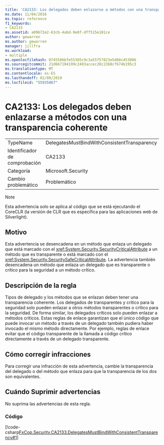```yaml
---
title: 'CA2133: Los delegados deben enlazarse a métodos con una transparencia coherente'
ms.date: 11/04/2016
ms.topic: reference
f1_keywords:
- CA2133
ms.assetid: a09672e2-63cb-4abd-9e8f-dff515e101ce
author: gewarren
ms.author: gewarren
manager: jillfra
ms.workload:
- multiple
ms.openlocfilehash: 0745506bfe55305c9c3a55f57823e5d80c453006
ms.sourcegitcommit: 21d667104199c2493accec20c2388cf674b195c3
ms.translationtype: MT
ms.contentlocale: es-ES
ms.lasthandoff: 02/08/2019
ms.locfileid: "55935867"
---
```

# <a name="ca2133-delegates-must-bind-to-methods-with-consistent-transparency"></a>CA2133: Los delegados deben enlazarse a métodos con una transparencia coherente

|||
|-|-|
|TypeName|DelegatesMustBindWithConsistentTransparency|
|Identificador de comprobación|CA2133|
|Categoría|Microsoft.Security|
|Cambio problemático|Problemático|

> [!NOTE]
> Esta advertencia solo se aplica al código que se está ejecutando el CoreCLR (la versión de CLR que es específica para las aplicaciones web de Silverlight).

## <a name="cause"></a>Motivo

Esta advertencia se desencadena en un método que enlaza un delegado que está marcado con el <xref:System.Security.SecurityCriticalAttribute> a un método que es transparente o está marcado con el <xref:System.Security.SecuritySafeCriticalAttribute>. La advertencia también desencadena un método que enlaza un delegado que es transparente o crítico para la seguridad a un método crítico.

## <a name="rule-description"></a>Descripción de la regla

Tipos de delegado y los métodos que se enlazan deben tener una transparencia coherente. Los delegados de transparentes y crítico para la seguridad solo pueden enlazar a otros métodos transparentes o crítico para la seguridad. De forma similar, los delegados críticos solo pueden enlazar a métodos críticos. Estas reglas de enlace garantizan que el único código que puede invocar un método a través de un delegado también pudiera haber invocado el mismo método directamente. Por ejemplo, reglas de enlace evitar que el código transparente de la llamada a código crítico directamente a través de un delegado transparente.

## <a name="how-to-fix-violations"></a>Cómo corregir infracciones

Para corregir una infracción de esta advertencia, cambie la transparencia del delegado o del método que enlaza para que la transparencia de los dos son equivalentes.

## <a name="when-to-suppress-warnings"></a>Cuándo Suprimir advertencias

No suprima las advertencias de esta regla.

### <a name="code"></a>Código

[!code-csharp[FxCop.Security.CA2133.DelegatesMustBindWithConsistentTransparency#1](../code-quality/codesnippet/CSharp/ca2133-delegates-must-bind-to-methods-with-consistent-transparency_1.cs)]